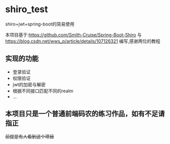 # shiro_test
shiro+jwt+spring-boot的简易使用

本项目基于:https://github.com/Smith-Cruise/Spring-Boot-Shiro 与 https://blog.csdn.net/wws_p/article/details/107126321 编写,感谢两位的教程

## 实现的功能
* 登录验证
* 权限验证
* jwt的加密与解密
* 根据不同接口匹配不同的realm
* ...

## 本项目只是一个普通前端码农的练习作品，如有不足请指正
~~前提是有人看到这个项目~~
